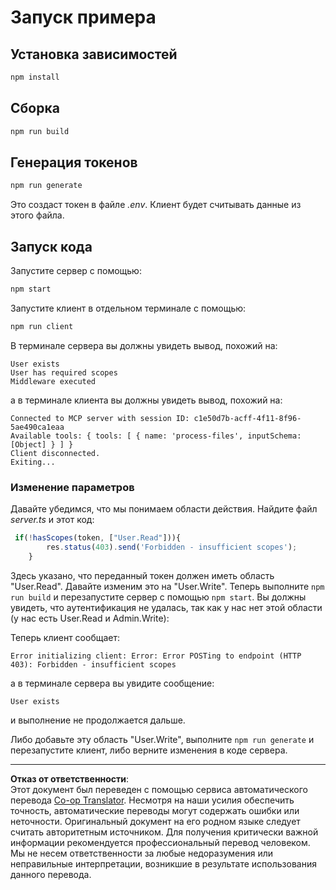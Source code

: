 <!--
CO_OP_TRANSLATOR_METADATA:
{
  "original_hash": "3880d89fa60abc699e1a17a82ae514ef",
  "translation_date": "2025-10-07T01:20:22+00:00",
  "source_file": "03-GettingStarted/11-simple-auth/solution/typescript/README.md",
  "language_code": "ru"
}
-->
# Запуск примера

## Установка зависимостей

```sh
npm install
```

## Сборка

```sh
npm run build
```

## Генерация токенов

```sh
npm run generate
```

Это создаст токен в файле *.env*. Клиент будет считывать данные из этого файла.

## Запуск кода

Запустите сервер с помощью:

```sh
npm start
```

Запустите клиент в отдельном терминале с помощью:

```sh
npm run client
```

В терминале сервера вы должны увидеть вывод, похожий на:

```text
User exists
User has required scopes
Middleware executed
```

а в терминале клиента вы должны увидеть вывод, похожий на:

```text
Connected to MCP server with session ID: c1e50d7b-acff-4f11-8f96-5ae490ca1eaa
Available tools: { tools: [ { name: 'process-files', inputSchema: [Object] } ] }
Client disconnected.
Exiting...
```

### Изменение параметров

Давайте убедимся, что мы понимаем области действия. Найдите файл *server.ts* и этот код:

```typescript
 if(!hasScopes(token, ["User.Read"])){
        res.status(403).send('Forbidden - insufficient scopes');
    }
```

Здесь указано, что переданный токен должен иметь область "User.Read". Давайте изменим это на "User.Write". Теперь выполните `npm run build` и перезапустите сервер с помощью `npm start`. Вы должны увидеть, что аутентификация не удалась, так как у нас нет этой области (у нас есть User.Read и Admin.Write):

Теперь клиент сообщает:

```text
Error initializing client: Error: Error POSTing to endpoint (HTTP 403): Forbidden - insufficient scopes
```

а в терминале сервера вы увидите сообщение:

```text
User exists
```

и выполнение не продолжается дальше.

Либо добавьте эту область "User.Write", выполните `npm run generate` и перезапустите клиент, либо верните изменения в коде сервера.

---

**Отказ от ответственности**:  
Этот документ был переведен с помощью сервиса автоматического перевода [Co-op Translator](https://github.com/Azure/co-op-translator). Несмотря на наши усилия обеспечить точность, автоматические переводы могут содержать ошибки или неточности. Оригинальный документ на его родном языке следует считать авторитетным источником. Для получения критически важной информации рекомендуется профессиональный перевод человеком. Мы не несем ответственности за любые недоразумения или неправильные интерпретации, возникшие в результате использования данного перевода.